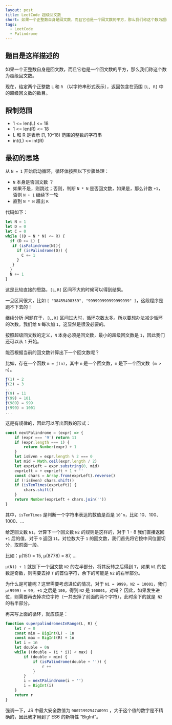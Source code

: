 ```yaml
---
layout: post
title: LeetCode 超级回文数
short: 如果一个正整数自身是回文数，而且它也是一个回文数的平方，那么我们称这个数为超级回文数
tags:
  - LeetCode
  - Palindrome
---
```


## 题目是这样描述的

如果一个正整数自身是回文数，而且它也是一个回文数的平方，那么我们称这个数为超级回文数。

现在，给定两个正整数 `L` 和 `R` （以字符串形式表示），返回包含在范围 `[L, R]` 中的超级回文数的数目。

## 限制范围

 - 1 <= len(L) <= 18
 - 1 <= len(R) <= 18
 - L 和 R 是表示 [1, 10^18) 范围的整数的字符串
 - int(L) <= int(R)

## 最初的思路

从 `N = 1` 开始启动循环，循环体按照以下步骤处理：

- `N` 本身是否回文数 ？
- 如果不是，则跳过；否则，判断 `N * N` 是否回文数，如果是，那么计数 `+1`，否则 `N + 1` 继续下一轮
- 直到 `N * N` 超出 `R`

代码如下：

```js
let N = 1
let D = 0
let C = 0
while ((D = N * N) <= R) {
  if (D >= L) {
   if (isPalindrome(N)){
     if (isPalindrome(D)) {
       C += 1
     }
   }
  }
  N += 1
}
```

这是比较直接的思路，`[L,R]` 区间不大的时候可以得到结果。

一旦区间很大，比如 `[ "38455498359", "999999999999999999" ]`，这段程序是跑不下去的！

继续分析
问题在于，`[L,R]` 区间过大时，循环次数太多。所以要想办法减少循环的次数。我们给 `N` 每次加 `1`，这显然是很没必要的。

按照超级回文数的定义，`N` 本身必须是回文数，最小的超级回文数是 `1`，因此我们还可以从 `1` 开始。

能否根据当前的回文数计算出下一个回文数呢？

比如，存在一个函数 `m = ƒ(n)`，其中 `n` 是一个回文数，`m` 是下一个回文数（`m > n`）。

```js
ƒ(1) = 2
ƒ(2) = 3
...
ƒ(9) = 11
ƒ(99) = 101
ƒ(989) = 999
ƒ(999) = 1001
...
```

这是有规律的，因此可以写出函数的形式：

```js
const nextPalindrome = (expr) => {
    if (expr === '9') return 11
    if (expr.length === 1) {
        return Number(expr) + 1
    }
    let isEven = expr.length % 2 === 0
    let mid = Math.ceil(expr.length / 2)
    let exprLeft = expr.substring(0, mid)
    exprLeft = + exprLeft + 1 + ''
    const chars = Array.from(exprLeft).reverse()
    if (!isEven) chars.shift()
    if (isTenTimes(exprLeft)) {
        chars.shift()
    }
    return Number(exprLeft + chars.join(''))
}
```

其中，`isTenTimes` 是判断一个字符串表达的数值是否是 `10ˆn`，比如 10、100、1000、...

给定回文数 `N1`，计算下一个回文数 `N2` 的规则是这样的，对于 1 - 8 我们直接返回` +1` 后的值，对于 `9` 返回 `11`，对位数大于 `1` 的回文数，我们首先将它按中间位置切分，取前面一段。

比如：µ(151) = 15, µ(8778) = 87, ...

`µ(N1) + 1` 就是下一个回文数 `N2` 的左半部分，将其反转之后得到 `T`，如果 `N1` 的位数是奇数，则需要去掉 `T` 的首位字符，余下的可能是 `N2` 的右半部分。

为什么是可能呢？这里需要考虑进位的情况，对于 `N1 = 9999`，`N2 = 10001`，我们 `µ(9999) = 99, +1` 之后是 `100`，得到 `N2` 是 `100001`，对吗？ 因此，如果发生进位，则需要再去掉次位字符（一共去掉了前面的两个字符），此时余下的就是` N2` 的右半部分。

再来写上面的循环，就应该是：

```js
function superpalindromesInRange(L, R) {
    let r = 0
    const min = BigInt(L) - 1n
    const max = BigInt(R) + 1n
    let i = 1n
    let double = 0n
    while ((double = (i * i)) < max) {
        if (double > min) {
            if (isPalindrome(double + '')) {
                r ++
            }
        }
        i = nextPalindrome(i + '')
        i = BigInt(i)
    }
    return r
}
```

强调一下，JS 中最大安全数值为 `9007199254740991` ，大于这个值的数字是不精确的，因此我才用到了 ES6 的新特性 “BigInt”。
